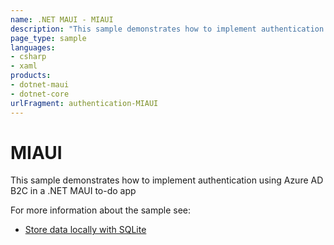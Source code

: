 ```yaml
---
name: .NET MAUI - MIAUI
description: "This sample demonstrates how to implement authentication in a .NET MAUI to-do app"
page_type: sample
languages:
- csharp
- xaml
products:
- dotnet-maui
- dotnet-core
urlFragment: authentication-MIAUI
---
```


# MIAUI

This sample demonstrates how to implement authentication using Azure AD B2C in a .NET MAUI to-do app

For more information about the sample see:
- [Store data locally with SQLite](https://docs.microsoft.com/en-us/learn/modules/store-local-data/3-store-data-locally-with-sqlite)